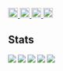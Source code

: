 <p align="left">
  <a href="https://github.com/tomoprogra">
    <img height="20" src="https://komarev.com/ghpvc/?username=tomoprogra" />
  </a>
  <a href="https://github.com/tomoprogra">
    <img height="20" src="https://img.shields.io/github/followers/tomoprogra?label=follow&logo=github&style=flat" />
  </a>
  <a href="http://qiita.com/Tomoya_Kageyama">
    <img height="20" src="https://qiita-badge.apiapi.app/s/Tomoya_Kageyama/posts.svg" />
  </a>
  <a href="http://qiita.com/Tomoya_Kageyama">
    <img height="20" src="https://qiita-badge.apiapi.app/s/Tomoya_Kageyama/contributions.svg" />
  </a>
</p>

## Stats
![](http://github-profile-summary-cards.vercel.app/api/cards/profile-details?username=tomoprogra&theme=gruvbox)
![](http://github-profile-summary-cards.vercel.app/api/cards/repos-per-language?username=tomoprogra&theme=gruvbox)
![](http://github-profile-summary-cards.vercel.app/api/cards/most-commit-language?username=tomoprogra&theme=gruvbox)
![](http://github-profile-summary-cards.vercel.app/api/cards/stats?username=tomoprogra&theme=gruvbox)
![](http://github-profile-summary-cards.vercel.app/api/cards/productive-time?username=tomoprogra&theme=gruvbox&utcOffset=9)
